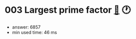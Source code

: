 003 Largest prime factor [:link:](http://projecteuler.net/problem=3)  :clock1:
========================

- answer: 6857 
- min used time: 46 ms

